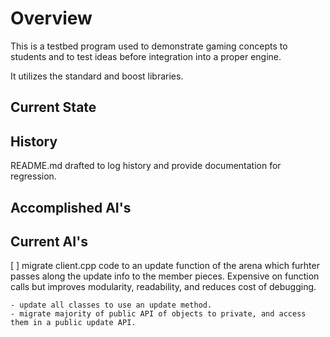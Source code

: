 # Overview

This is a testbed program used to demonstrate gaming concepts to students and to test ideas before integration into a proper engine. 

It utilizes the standard and boost libraries. 

## Current State



## History

README.md drafted to log history and provide documentation for regression. 

## Accomplished AI's

## Current AI's

[ ] migrate client.cpp code to an update function of the arena which furhter passes along the update info to the member pieces. Expensive on function calls but improves modularity, readability, and reduces cost of debugging. 

	- update all classes to use an update method. 
	- migrate majority of public API of objects to private, and access them in a public update API. 


